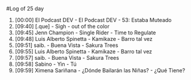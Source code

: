 #Log of 25 day

1. [00:00] El Podcast DEV - El Podcast DEV - 53: Estaba Muteado
1. [09:40] [.que] - Sigh - out of the color
1. [09:45] Jenn Champion - Single Rider - Time to Regulate
1. [09:48] Luis Alberto Spinetta - Kamikaze - Barro tal vez
1. [09:51] saib. - Buena Vista - Sakura Trees
1. [09:55] Luis Alberto Spinetta - Kamikaze - Barro tal vez
1. [09:57] saib. - Buena Vista - Sakura Trees
1. [09:58] Sabino - Yin - Tú
1. [09:59] Ximena Sariñana - ¿Dónde Bailarán las Niñas? - ¿Qué Tiene?
